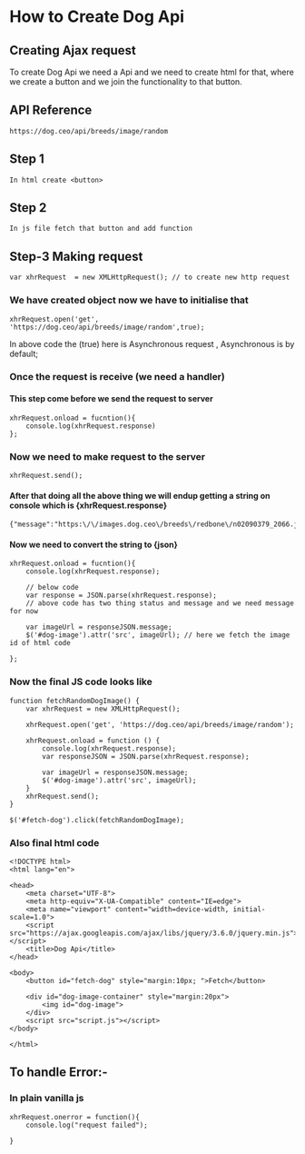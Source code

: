 
# How to Create Dog Api

## Creating Ajax request

To create Dog Api we need a Api and we need to create html for that, 
where we create a button and we join the functionality to that button.






## API Reference
    https://dog.ceo/api/breeds/image/random



## Step 1
    In html create <button> 

## Step 2
    In js file fetch that button and add function 

## Step-3 Making request 
    var xhrRequest  = new XMLHttpRequest(); // to create new http request

### We have created object now we have to initialise that 
    xhrRequest.open('get', 'https://dog.ceo/api/breeds/image/random',true);
In above code the (true) here is Asynchronous request , Asynchronous is by default; 

### Once the request is receive (we need a handler)
#### This step come before we send the request to server
    xhrRequest.onload = fucntion(){
        console.log(xhrRequest.response)
    };



### Now we need to make request to the server
    xhrRequest.send();

#### After that doing all the above thing we will endup getting a string on console which is {xhrRequest.response}
    {"message":"https:\/\/images.dog.ceo\/breeds\/redbone\/n02090379_2066.jpg","status":"success"}
#### Now we need to convert the string to {json}
    xhrRequest.onload = fucntion(){
        console.log(xhrRequest.response);

        // below code
        var response = JSON.parse(xhrRequest.response);
        // above code has two thing status and message and we need message for now
        
        var imageUrl = responseJSON.message;
        $('#dog-image').attr('src', imageUrl); // here we fetch the image id of html code

    };

### Now the final JS code looks like 
    
    function fetchRandomDogImage() {
        var xhrRequest = new XMLHttpRequest();

        xhrRequest.open('get', 'https://dog.ceo/api/breeds/image/random');

        xhrRequest.onload = function () {
            console.log(xhrRequest.response);
            var responseJSON = JSON.parse(xhrRequest.response);

            var imageUrl = responseJSON.message;
            $('#dog-image').attr('src', imageUrl);
        }
        xhrRequest.send();
    }

    $('#fetch-dog').click(fetchRandomDogImage); 
    
### Also final html code 
    <!DOCTYPE html>
    <html lang="en">

    <head>
        <meta charset="UTF-8">
        <meta http-equiv="X-UA-Compatible" content="IE=edge">
        <meta name="viewport" content="width=device-width, initial-scale=1.0">
        <script src="https://ajax.googleapis.com/ajax/libs/jquery/3.6.0/jquery.min.js"></script>
        <title>Dog Api</title>
    </head>

    <body>
        <button id="fetch-dog" style="margin:10px; ">Fetch</button>

        <div id="dog-image-container" style="margin:20px">
            <img id="dog-image">
        </div>
        <script src="script.js"></script>
    </body>

    </html>

## To handle Error:-
### In plain vanilla js
    xhrRequest.onerror = function(){
        console.log("request failed");

    }
### 
    



